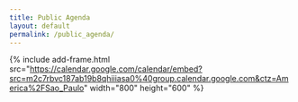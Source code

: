 ```yaml
---
title: Public Agenda
layout: default
permalink: /public_agenda/
---
```


{% include add-frame.html
  src="https://calendar.google.com/calendar/embed?src=m2c7rbvc187ab19b8qhiiiasa0%40group.calendar.google.com&ctz=America%2FSao_Paulo"
  width="800"
  height="600" %}

